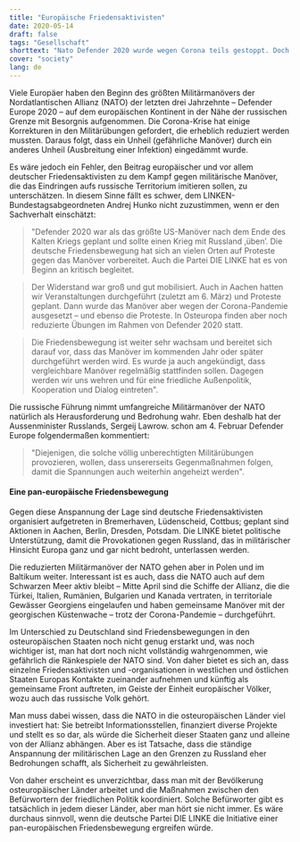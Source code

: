 ```yaml
---
title: "Europäische Friedensaktivisten"
date: 2020-05-14
draft: false
tags: "Gesellschaft"
shorttext: "Nato Defender 2020 wurde wegen Corona teils gestoppt. Doch die Friedensbewegung hat daran einen Anteil. Um die Bewegung zu stärken sollten sich diese vernetzen."
cover: "society"
lang: de
---
```


Viele Europäer haben den Beginn des größten Militärmanövers der Nordatlantischen Allianz (NATO) der letzten drei Jahrzehnte – Defender Europe 2020 – auf dem europäischen Kontinent in der Nähe der russischen Grenze mit Besorgnis aufgenommen. Die Corona-Krise hat einige Korrekturen in den Militärübungen gefordert, die erheblich reduziert werden mussten. Daraus folgt, dass ein Unheil (gefährliche Manöver) durch ein anderes Unheil (Ausbreitung einer Infektion) eingedämmt wurde.

Es wäre jedoch ein Fehler, den Beitrag europäischer und vor allem deutscher Friedensaktivisten zu dem Kampf gegen militärische Manöver, die das Eindringen aufs russische Territorium imitieren sollen, zu unterschätzen. In diesem Sinne fällt es schwer, dem LINKEN-Bundestagsabgeordneten Andrej Hunko nicht zuzustimmen, wenn er den Sachverhalt einschätzt:

> "Defender 2020 war als das größte US-Manöver nach dem Ende des Kalten Kriegs geplant und sollte einen Krieg mit Russland ‚üben’. Die deutsche Friedensbewegung hat sich an vielen Orten auf Proteste gegen das Manöver vorbereitet. Auch die Partei DIE LINKE hat es von Beginn an kritisch begleitet.

> Der Widerstand war groß und gut mobilisiert. Auch in Aachen hatten wir Veranstaltungen durchgeführt (zuletzt am 6. März) und Proteste geplant. Dann wurde das Manöver aber wegen der Corona-Pandemie ausgesetzt – und ebenso die Proteste. In Osteuropa finden aber noch reduzierte Übungen im Rahmen von Defender 2020 statt.

> Die Friedensbewegung ist weiter sehr wachsam und bereitet sich darauf vor, dass das Manöver im kommenden Jahr oder später durchgeführt werden wird. Es wurde ja auch angekündigt, dass vergleichbare Manöver regelmäßig stattfinden sollen. Dagegen werden wir uns wehren und für eine friedliche Außenpolitik, Kooperation und Dialog eintreten".

Die russische Führung nimmt umfangreiche Militärmanöver der NATO natürlich als Herausforderung und Bedrohung wahr. Eben deshalb hat der Aussenminister Russlands, Sergeij Lawrow. schon am 4. Februar Defender Europe folgendermaßen kommentiert:

> "Diejenigen, die solche völlig unberechtigten Militärübungen provozieren, wollen, dass unsererseits Gegenmaßnahmen folgen, damit die Spannungen auch weiterhin angeheizt werden".

#### Eine pan-europäische Friedensbewegung

Gegen diese Anspannung der Lage sind deutsche Friedensaktivisten organisiert aufgetreten in Bremerhaven, Lüdenscheid, Cottbus; geplant sind Aktionen in Aachen, Berlin, Dresden, Potsdam. Die LINKE bietet politische Unterstützung, damit die Provokationen gegen Russland, das in militärischer Hinsicht Europa ganz und gar nicht bedroht, unterlassen werden.

Die reduzierten Militärmanöver der NATO gehen aber in Polen und im Baltikum weiter. Interessant ist es auch, dass die NATO auch auf dem Schwarzen Meer aktiv bleibt – Mitte April sind die Schiffe der Allianz, die die Türkei, Italien, Rumänien, Bulgarien und Kanada vertraten, in territoriale Gewässer Georgiens eingelaufen und haben gemeinsame Manöver mit der georgischen Küstenwache – trotz der Corona-Pandemie – durchgeführt.

Im Unterschied zu Deutschland sind Friedensbewegungen in den osteuropäischen Staaten noch nicht genug erstarkt und, was noch wichtiger ist, man hat dort noch nicht vollständig wahrgenommen, wie gefährlich die Ränkespiele der NATO sind. Von daher bietet es sich an, dass einzelne Friedensaktivisten und -organisationen in westlichen und östlichen Staaten Europas Kontakte zueinander aufnehmen und künftig als gemeinsame Front auftreten, im Geiste der Einheit europäischer Völker, wozu auch das russische Volk gehört.

Man muss dabei wissen, dass die NATO in die osteuropäischen Länder viel investiert hat: Sie betreibt Informationsstellen, finanziert diverse Projekte und stellt es so dar, als würde die Sicherheit dieser Staaten ganz und alleine von der Allianz abhängen. Aber es ist Tatsache, dass die ständige Anspannung der militärischen Lage an den Grenzen zu Russland eher Bedrohungen schafft, als Sicherheit zu gewährleisten.

Von daher erscheint es unverzichtbar, dass man mit der Bevölkerung osteuropäischer Länder arbeitet und die Maßnahmen zwischen den Befürwortern der friedlichen Politik koordiniert. Solche Befürworter gibt es tatsächlich in jedem dieser Länder, aber man hört sie nicht immer. Es wäre durchaus sinnvoll, wenn die deutsche Partei DIE LINKE die Initiative einer pan-europäischen Friedensbewegung ergreifen würde.
